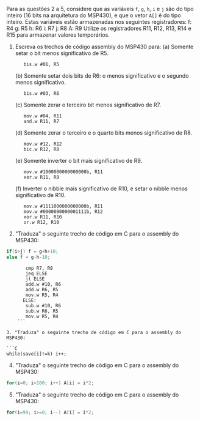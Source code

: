 Para as questões 2 a 5, considere que as variáveis `f`, `g`, `h`, `i` e `j` são do tipo inteiro (16 bits na arquitetura do MSP430), e que o vetor `A[]` é do tipo inteiro. Estas variáveis estão armazenadas nos seguintes registradores:
	f: R4
	g: R5
	h: R6
	i: R7
	j: R8
	A: R9
Utilize os registradores R11, R12, R13, R14 e R15 para armazenar valores temporários.

1. Escreva os trechos de código assembly do MSP430 para:
	(a) Somente setar o bit menos significativo de R5.
	```Assembly
	   bis.w #01, R5
	```
	(b) Somente setar dois bits de R6: o menos significativo e o segundo menos significativo.
	```Assembly
	   bis.w #03, R6
	```
	(c) Somente zerar o terceiro bit menos significativo de R7.
	```Assembly
	   mov.w #04, R11
	   and.w R11, R7
	```
	(d) Somente zerar o terceiro e o quarto bits menos significativo de R8.
	```Assembly
	   mov.w #12, R12
	   bic.w R12, R8
	```
	(e) Somente inverter o bit mais significativo de R9.
	```Assembly
	   mov.w #1000000000000000b, R11
	   xor.w R11, R9
	```
	(f) Inverter o nibble mais significativo de R10, e setar o nibble menos significativo de R10.
	```Assembly
	   mov.w #1111000000000000b, R11
	   mov.w #0000000000001111b, R12
	   xor.w R11, R10
	   or.w R12, R10
	```

2. "Traduza" o seguinte trecho de código em C para o assembly do MSP430:

```C
if(i>j) f = g+h+10;
else f = g-h-10;
```

```Assembly
	   cmp R7, R8
	   jeq ELSE
	   jl ELSE
	   add.w #10, R6
	   add.w R6, R5
	   mov.w R5, R4
      ELSE:	   
	   sub.w #10, R6
	   sub.w R6, R5
	   mov.w R5, R4   
	```

3. "Traduza" o seguinte trecho de código em C para o assembly do MSP430:

```C
while(save[i]!=k) i++;
```

4. "Traduza" o seguinte trecho de código em C para o assembly do MSP430:

```C
for(i=0; i<100; i++) A[i] = i*2;
```

5. "Traduza" o seguinte trecho de código em C para o assembly do MSP430:

```C
for(i=99; i>=0; i--) A[i] = i*2;
```

